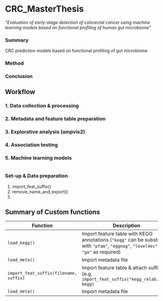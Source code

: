 # CRC_MasterThesis

<i> “Evaluation of early-stage detection of colorectal cancer using machine learning models based on functional profiling of human gut microbiome” </i> 

### Summary
CRC prediction models based on functional profiling of gut microbiome
### Method

### Conclusion

## Workflow

### 1. Data collection & processing

### 2. Metadata and feature table preparation

### 3. Explorative analysis (ampvis2)

### 4. Association testing

### 5. Machine learning models

#

### Set-up & Data preparation

1. import_feat_suffix()
2. remove_name_and_export()
3. 

## Summary of Custom functions

| Function | Description |
| --- | --- |
| `load_kegg()` | Import feature table with KEGG annotations (`"kegg"` can be substituted with `"pfam"`, `"eggnog"`, `"level4ec"` & `"go"` as required) |
| `load_meta()` | Import metadata file |
| `import_feat_suffix(filename, suffix)` | Import feature table & attach suffix (e.g. `import_feat_suffix("kegg_relab.tsv", kegg)` |
| `load_meta()` | Import metadata file |
